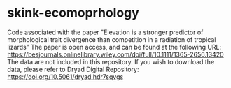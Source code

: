 # skink-ecomoprhology
Code associated with the paper "Elevation is a stronger predictor of morphological trait divergence than competition in a radiation of tropical lizards"
The paper is open access, and can be found at the following URL: https://besjournals.onlinelibrary.wiley.com/doi/full/10.1111/1365-2656.13420
The data are not included in this repository. If you wish to download the data, please refer to Dryad Digital Repository: https://doi.org/10.5061/dryad.hdr7sqvgs
